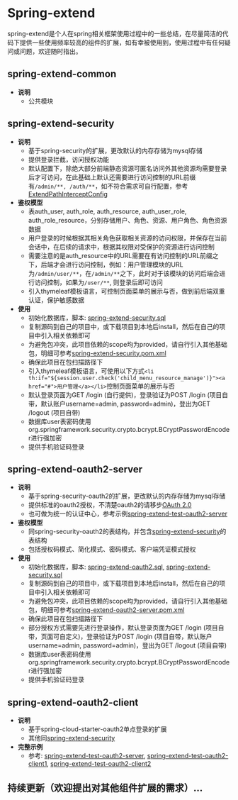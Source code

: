 # Spring-extend
spring-extend是个人在spring相关框架使用过程中的一些总结，在尽量简洁的代码下提供一些使用频率较高的组件的扩展，如有幸被使用到，使用过程中有任何疑问或问题，欢迎随时指出。

## spring-extend-common
* **说明**
  * 公共模块

## spring-extend-security
* **说明**
  * 基于spring-security的扩展，更改默认的内存存储为mysql存储
  * 提供登录拦截，访问授权功能
  * 默认配置下，除绝大部分前端静态资源可匿名访问外其他资源均需要登录后才可访问，在此基础上默认还需要进行访问控制的URL前缀有`/admin/**, /auth/**`，如不符合需求可自行配置，参考[ExtendPathInterceptConfig](https://github.com/Progr1mmer/spring-extend/blob/master/spring-extend-common/src/main/java/com/progr1mmer/security/config/ExtendPathInterceptConfig.java)
* **鉴权模型**
  * 表auth_user, auth_role, auth_resource, auth_user_role, auth_role_resource，分别存储用户、角色、资源、用户角色、角色资源数据
  * 用户登录的时候根据其相关角色获取相关资源的访问权限，并保存在当前会话中，在后续的请求中，根据其权限对受保护的资源进行访问控制
  * 需要注意的是auth_resource中的URL需要在有访问控制的URL前缀之下，后端才会进行访问控制，例如：用户管理模块的URL为`/admin/user/**`，在`/admin/**`之下，此时对于该模块的访问后端会进行访问控制，如果为`/user/**`, 则登录后即可访问
  * 引入thymeleaf模板语言，可控制页面菜单的展示与否，做到前后端双重认证，保护敏感数据
* **使用**
  * 初始化数据库，脚本: [spring-extend-security.sql](https://github.com/Progr1mmer/spring-extend/blob/master/script/spring-extend-security.sql)
  * 复制源码到自己的项目中，或下载项目到本地后install，然后在自己的项目中引入相关依赖即可
  * 为避免包冲突，此项目依赖的scope均为provided，请自行引入其他基础包，明细可参考[spring-extend-security.pom.xml](https://github.com/Progr1mmer/spring-extend/blob/master/spring-extend-security/pom.xml)
  * 确保此项目在包扫描路径下
  * 引入thymeleaf模板语言，可使用以下方式`<li th:if="${session.user.check('child_menu_resource_manage')}"><a href="#">用户管理</a></li>`控制页面菜单的展示与否
  * 默认登录页面为GET /login (自行提供)，登录验证为POST /login (项目自带，默认账户username=admin, password=admin)，登出为GET /logout (项目自带)
  * 数据库user表密码使用org.springframework.security.crypto.bcrypt.BCryptPasswordEncoder进行强加密
  * 提供手机验证码登录

## spring-extend-oauth2-server
* **说明**
  * 基于spring-security-oauth2的扩展，更改默认的内存存储为mysql存储
  * 提供标准的oauth2授权，不清楚oauth2的请移步[OAuth 2.0](http://www.ruanyifeng.com/blog/2019/04/oauth-grant-types.html)
  * 也可做为统一的认证中心，参考示例[spring-extend-test-oauth2-server](https://github.com/Progr1mmer/spring-extend/tree/master/spring-extend-test-oauth2-server)
* **鉴权模型**
  * 同spring-security-oauth2的表结构，并包含[spring-extend-security](https://github.com/Progr1mmer/spring-extend#spring-extend-security)的表结构
  * 包括授权码模式、简化模式、密码模式、客户端凭证模式授权
* **使用**
  * 初始化数据库，脚本: [spring-extend-oauth2.sql](https://github.com/Progr1mmer/spring-extend/blob/master/script/spring-extend-oauth2.sql), [spring-extend-security.sql](https://github.com/Progr1mmer/spring-extend/blob/master/script/spring-extend-security.sql)
  * 复制源码到自己的项目中，或下载项目到本地后install，然后在自己的项目中引入相关依赖即可
  * 为避免包冲突，此项目依赖的scope均为provided，请自行引入其他基础包，明细可参考[spring-extend-oauth2-server.pom.xml](https://github.com/Progr1mmer/spring-extend/blob/master/spring-extend-oauth2-server/pom.xml)
  * 确保此项目在包扫描路径下
  * 部分授权方式需要先进行登录操作，默认登录页面为GET /login (项目自带，页面可自定义)，登录验证为POST /login (项目自带，默认账户username=admin, password=admin)，登出为GET /logout (项目自带)
  * 数据库user表密码使用org.springframework.security.crypto.bcrypt.BCryptPasswordEncoder进行强加密
  * 提供手机验证码登录

## spring-extend-oauth2-client
* **说明**
  * 基于spring-cloud-starter-oauth2单点登录的扩展
  * 其他同[spring-extend-security](https://github.com/Progr1mmer/spring-extend#spring-extend-security)
* **完整示例**
  * 参考: [spring-extend-test-oauth2-server](https://github.com/Progr1mmer/spring-extend/tree/master/spring-extend-test-oauth2-server), [spring-extend-test-oauth2-client1](https://github.com/Progr1mmer/spring-extend/tree/master/spring-extend-test-oauth2-client1), [spring-extend-test-oauth2-client2](https://github.com/Progr1mmer/spring-extend/tree/master/spring-extend-test-oauth2-client2)
  
## 持续更新（欢迎提出对其他组件扩展的需求）...
